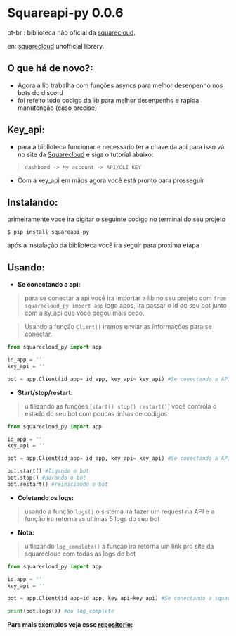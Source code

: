 # Squareapi-py 0.0.6

pt-br : biblioteca não oficial da [squarecloud](https://squarecloud.app).


en: [squarecloud](https://squarecloud.app) unofficial library.


**O que há de novo?:**
--------
- Agora a lib trabalha com funções asyncs para melhor desenpenho nos bots do discord
- foi refeito todo codigo da lib para melhor desenpenho e rapida manutenção (caso precise)


**Key_api:**
--------

- para a biblioteca funcionar e necessario ter a chave da api para isso vá no site da [Squarecloud](https://squarecloud.app) e siga o tutorial abaixo:

> `dashbord -> My account -> API/CLI KEY`

- Com a key_api em mãos agora você está pronto para prosseguir


**Instalando:**
-----------

 primeiramente voce ira digitar o seguinte codigo no terminal do seu projeto

```
$ pip install squareapi-py
```

após a instalação da biblioteca você ira seguir para proxima etapa

**Usando:**
-------

- **Se conectando a api:**

> para se conectar a api você ira importar a lib no seu projeto com `from squarecloud_py import app` logo após, ira passar o id do seu bot junto com a ky_api que você pegou mais cedo.

> Usando a função `Client()` iremos enviar as informações para se conectar.

```py
from squarecloud_py import app

id_app = ''
key_api = ''

bot = app.Client(id_app= id_app, key_api= key_api) #Se conectando a API
```

- **Start/stop/restart:**

> ultilizando as funções [`start() stop() restart()`] você controla o estado do seu bot com poucas linhas de codigos

```py
from squarecloud_py import app

id_app = ''
key_api = ''

bot = app.Client(id_app= id_app, key_api= key_api) #Se conectando a API

bot.start() #ligando o bot
bot.stop() #parando o bot
bot.restart() #reiniciando o bot
```

- **Coletando os logs:**

> usando a função `logs()` o sistema ira fazer um request na API e a função ira retorna as ultimas 5 logs do seu bot

- **Nota:**

> ultilizando `log_complete()` a função ira retorna um link pro site da squarecloud com todas as logs do bot

```py
from squarecloud_py import app

id_app = ''
key_api = ''

bot = app.Client(id_app=id_app, key_api=key_api) #Se conectando a squarecloud

print(bot.logs()) #ou log_complete
```

**Para mais exemplos veja esse [repositorio](https://github.com/4str0x/squareapi-py-exemplos-):**
